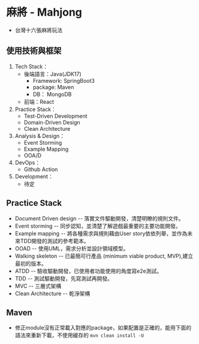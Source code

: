 # 麻將 - Mahjong

* 台灣十六張麻將玩法

## 使用技術與框架

1. Tech Stack：
    * 後端語言：Java(JDK17)
        * Framework: SpringBoot3
        * package: Maven
        * DB： MongoDB
    * 前端：React
2. Practice Stack：
    * Test-Driven Development
    * Domain-Driven Design
    * Clean Architecture
3. Analysis & Design：
    * Event Storming
    * Example Mapping
    * OOA/D
4. DevOps：
    * Github Action
5. Development：
    * 待定

## Practice Stack

- Document Driven design -- 落實文件驅動開發，清楚明瞭的規則文件。
- Event storming -- 同步認知，並清楚了解遊戲最重要的主要功能開發。
- Example mapping -- 將各種需求與規則藉由User story依依列舉，並作為未來TDD開發的測試的參考範本。
- OOAD -- 使用UML，需求分析並設計領域模型。
- Walking skeleton -- 已最簡可行產品 (minimum viable product, MVP),建立最初的版本。
- ATDD -- 驗收驅動開發，已使用者功能使用的角度寫e2e測試。
- TDD -- 測試驅動開發，先寫測試再開發。
- MVC -- 三層式架構
- Clean Architecture -- 乾淨架構

## Maven

- 修正module沒有正常載入對應的package，如果配置是正確的，能用下面的語法來重新下載，不使用緩存的
  `mvn clean install -U`
